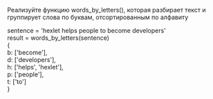 Реализуйте функцию words_by_letters(), которая разбирает текст и группирует слова по буквам, отсортированным по алфавиту <br>

sentence = 'hexlet helps people to become developers'<br>
result = words_by_letters(sentence)<br>
 {<br>
   b: ['become'],<br>
   d: ['developers'],<br>
   h: ['helps', 'hexlet'],<br>
   p: ['people'],<br>
   t: ['to']<br>
 }<br>
